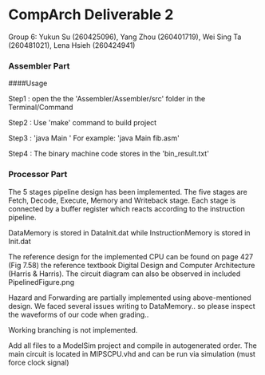 # CompArch Deliverable 2
Group 6:
Yukun Su (260425096),
Yang Zhou (260401719),
Wei Sing Ta (260481021),
Lena Hsieh (260424941)

### Assembler Part

####Usage

Step1 : open the the 'Assembler/Assembler/src' folder in the Terminal/Command

Step2 : Use 'make' command to build project

Step3 : 'java Main <filename>' 
		For example: 'java Main fib.asm'
		
Step4 : The binary machine code stores in the 'bin_result.txt'


### Processor Part

The 5 stages pipeline design has been implemented. The five stages are Fetch, Decode, Execute, Memory and Writeback stage. Each stage is connected by a buffer register which reacts according to the instruction pipeline.

DataMemory is stored in DataInit.dat while InstructionMemory is stored in Init.dat

The reference design for the implemented CPU can be found on page 427 (Fig 7.58) the reference textbook Digital Design and Computer Architecture (Harris & Harris). The circuit diagram can also be observed in included PipelinedFigure.png

Hazard and Forwarding are partially implemented using above-mentioned design.
We faced several issues writing to DataMemory.. so please inspect the waveforms of our code when grading..

Working branching is not implemented.

Add all files to a ModelSim project and compile in autogenerated order.
The main circuit is located in MIPSCPU.vhd and can be run via simulation (must force clock signal)
